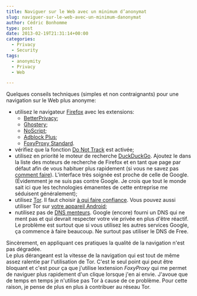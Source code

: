 ```yaml
---
title: Naviguer sur le Web avec un minimum d’anonymat
slug: naviguer-sur-le-web-avec-un-minimum-danonymat
author: Cédric Bonhomme
type: post
date: 2013-02-19T21:31:14+00:00
categories:
  - Privacy
  - Security
tags:
  - anonymity
  - Privacy
  - Web

---
```

Quelques conseils techniques (simples et non contraignants) pour une navigation sur le Web plus anonyme:

  * utilisez le navigateur [Firefox][1] avec les extensions: 
      * [BetterPrivacy][2];
      * [Ghostery][3];
      * [NoScript][4];
      * [Adblock Plus][5];
      * [FoxyProxy Standard][6].
  * vérifiez que la fonction [Do Not Track][7] est activée;
  * utilisez en priorité le moteur de recherche [DuckDuckGo][8]. Ajoutez le dans la liste des moteurs de recherche de Firefox et en tant que page par défaut afin de vous habituer plus rapidement (si vous ne savez pas [comment faire][9]). L'interface très soignée est proche de celle de Google. (Évidemment je ne suis pas contre Google. Je crois que tout le monde sait ici que les technologies émanentes de cette entreprise me séduisent généralement);
  * utilisez [Tor][10]. Il faut choisir [à qui faire confiance][11]. Vous pouvez aussi utiliser Tor sur [votre appareil Android][12];
  * nutilisez pas de [DNS menteurs][13]. Google (encore) fourni un DNS qui ne ment pas et qui devrait respecter votre vie privée en plus d'être réactif. Le problème est surtout que si vous utilisez les autres services Google, ça commence à faire beaucoup. Ne surtout pas utiliser le DNS de Free.

Sincèrement, en appliquant ces pratiques la qualité de la navigation n'est pas dégradée.  
Le plus dérangeant est la vitesse de la navigation qui est tout de même assez ralentie par l'utilisation de Tor. C'est le seul point qui peut être bloquant et c'est pour ça que j'utilise lextension _FoxyProxy_ qui me permet de naviguer plus rapidement d'un clique lorsque j'en ai envie. J'avoue que de temps en temps je n'utilise pas Tor à cause de ce problème. Pour cette raison, je pense de plus en plus à contribuer au réseau Tor.

 [1]: https://www.mozilla.org/en-US/firefox/new/
 [2]: https://addons.mozilla.org/fr/firefox/addon/betterprivacy/
 [3]: https://addons.mozilla.org/fr/firefox/addon/ghostery/
 [4]: https://addons.mozilla.org/fr/firefox/addon/noscript/
 [5]: https://addons.mozilla.org/fr/firefox/addon/adblock-plus/
 [6]: https://addons.mozilla.org/fr/firefox/addon/foxyproxy-standard/
 [7]: http://www.mozilla.org/en-US/dnt/
 [8]: https://duckduckgo.com/
 [9]: http://help.duckduckgo.com/customer/portal/articles/216441
 [10]: https://www.torproject.org/
 [11]: http://youtu.be/jCUfKkxlgG0
 [12]: https://guardianproject.info/apps/orbot/
 [13]: http://www.bortzmeyer.org/dns-menteur.html